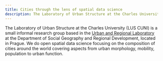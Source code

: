 ```yaml
---
title: Cities through the lens of spatial data science
description: The Laboratory of Urban Structure at the Charles University.
---
```


The Laboratory of Urban Structure at the Charles University (LUS CUNI) is a small informal research group based in the [Urban and Regional Laboratory](https://urrlab.cz/en/) at the Department of Social Geography and Regional Development, located in Prague. We do <span class="pygment">open</span> spatial data science focusing on the composition of cities around the world covering aspects from urban morphology, mobility, population to urban function.
